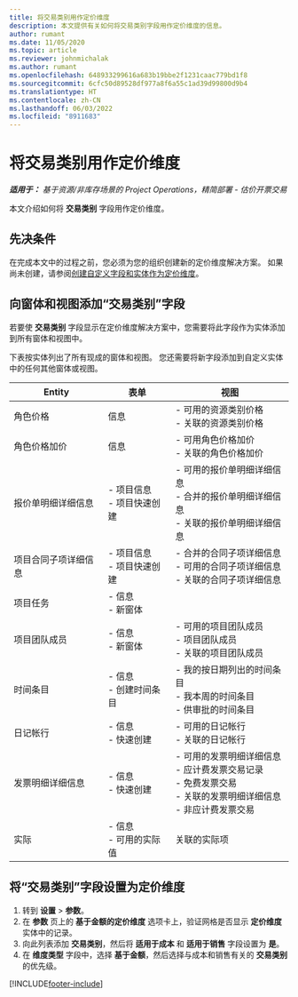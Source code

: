 ```yaml
---
title: 将交易类别用作定价维度
description: 本文提供有关如何将交易类别字段用作定价维度的信息。
author: rumant
ms.date: 11/05/2020
ms.topic: article
ms.reviewer: johnmichalak
ms.author: rumant
ms.openlocfilehash: 648933299616a683b19bbe2f1231caac779bd1f8
ms.sourcegitcommit: 6cfc50d89528df977a8f6a55c1ad39d99800d9b4
ms.translationtype: HT
ms.contentlocale: zh-CN
ms.lasthandoff: 06/03/2022
ms.locfileid: "8911683"
---
```

# <a name="use-transaction-category-as-a-pricing-dimension"></a>将交易类别用作定价维度


_**适用于：** 基于资源/非库存场景的 Project Operations，精简部署 - 估价开票交易_


本文介绍如何将 **交易类别** 字段用作定价维度。 

## <a name="prerequisites"></a>先决条件
在完成本文中的过程之前，您必须为您的组织创建新的定价维度解决方案。 如果尚未创建，请参阅[创建自定义字段和实体作为定价维度](create-custom-fields-entities-pricing-dimensions.md)。

## <a name="add-the-transaction-category-field-to-forms-and-views"></a>向窗体和视图添加“交易类别”字段
若要使 **交易类别** 字段显示在定价维度解决方案中，您需要将此字段作为实体添加到所有窗体和视图中。

下表按实体列出了所有现成的窗体和视图。 您还需要将新字段添加到自定义实体中的任何其他窗体或视图。

|  Entity        | 表单     |视图        |
| ------------------------------|---------------------------------|----------------------------------|
|  角色价格| 信息 |- 可用的资源类别价格<br> - 关联的资源类别价格 |
|  角色价格加价| 信息|- 可用角色价格加价<br>- 关联的角色价格加价 |
|  报价单明细详细信息|- 项目信息<br>- 项目快速创建| - 可用的报价单明细详细信息<br>- 合并的报价单明细详细信息<br>- 关联的报价单明细详细信息 |
|  项目合同子项详细信息|- 项目信息<br>- 项目快速创建|- 合并的合同子项详细信息<br>- 可用的合同子项详细信息<br>- 关联的合同子项详细信息 |
|  项目任务|- 信息<br>- 新窗体| &nbsp; |
|  项目团队成员|- 信息<br>- 新窗体|- 可用的项目团队成员<br>- 项目团队成员<br>- 关联的项目团队成员 |
|  时间条目|- 信息<br>- 创建时间条目|- 我的按日期列出的时间条目<br>- 我本周的时间条目<br>- 供审批的时间条目|
|  日记帐行|- 信息<br>- 快速创建|- 可用的日记帐行<br>- 关联的日记帐行|
|  发票明细详细信息|- 信息<br>- 快速创建|- 可用的发票明细详细信息<br>- 应计费发票交易记录<br>- 免费发票交易<br>- 关联的发票明细详细信息 <br>- 非应计费发票交易|
|  实际|- 信息<br>- 可用的实际值| 关联的实际项 |

## <a name="set-up-the-transaction-category-field-as-a-pricing-dimension"></a>将“交易类别”字段设置为定价维度

1. 转到 **设置** > **参数**。 
2. 在 **参数** 页上的 **基于金额的定价维度** 选项卡上，验证网格是否显示 **定价维度** 实体中的记录。
3. 向此列表添加 **交易类别**，然后将 **适用于成本** 和 **适用于销售** 字段设置为 **是**。
4. 在 **维度类型** 字段中，选择 **基于金额**，然后选择与成本和销售有关的 **交易类别** 的优先级。


[!INCLUDE[footer-include](../includes/footer-banner.md)]
